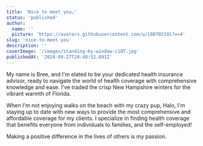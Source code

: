 ```yaml
---
title: 'Nice to meet you…'
status: 'published'
author:
  name: ''
  picture: 'https://avatars.githubusercontent.com/u/180702101?v=4'
slug: 'nice-to-meet-you'
description: ''
coverImage: '/images/standing-by-window-c1OT.jpg'
publishedAt: '2024-09-27T20:40:52.691Z'
---
```


My name is Bree, and I'm elated to be your dedicated health insurance advisor, ready to navigate the world of health coverage with comprehensive knowledge and ease. I've traded the crisp New Hampshire winters for the vibrant warmth of Florida.

When I'm not enjoying walks on the beach with my crazy pup, Halo, I'm staying up to date with new ways to provide the most comprehensive and affordable coverage for my clients. I specialize in finding health coverage that benefits everyone from individuals to families, and the self-employed!

Making a positive difference in the lives of others is my passion.